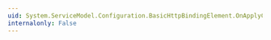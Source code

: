 ```yaml
---
uid: System.ServiceModel.Configuration.BasicHttpBindingElement.OnApplyConfiguration(System.ServiceModel.Channels.Binding)
internalonly: False
---
```

